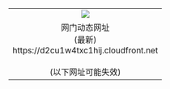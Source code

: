 ﻿<table>
  <tr></tr>
  <tr><td colspan=2 align=center><img src="https://d2cu1w4txc1hij.cloudfront.net/Up/oGate.jpg" /></td></tr>
  <tr><td colspan=2 align=center>网门动态网址<br/>(最新)
<br>https://d2cu1w4txc1hij.cloudfront.net
<br/><br/>(以下网址可能失效)
    </td>
  </tr>
</table>
